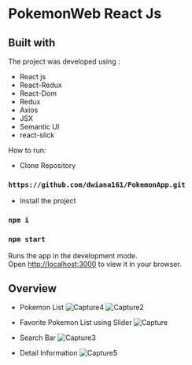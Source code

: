# PokemonWeb React Js

## Built with

The project was developed using :
* React js
* React-Redux
* React-Dom
* Redux
* Axios
* JSX
* Semantic UI
* react-slick

How to run:
 * Clone Repository
### `https://github.com/dwiana161/PokemonApp.git`

* Install the project
### `npm i`

### `npm start`

Runs the app in the development mode.\
Open [http://localhost:3000](http://localhost:3000) to view it in your browser.

## Overview

* Pokemon List
![Capture4](https://user-images.githubusercontent.com/55675935/196619517-a6467fde-88a2-4328-81d4-dbc8540fa0ca.PNG)
![Capture2](https://user-images.githubusercontent.com/55675935/196619581-2aee50f6-b6dc-4f52-80d2-7cc1b2a9a71b.PNG)

* Favorite Pokemon List using Slider
![Capture](https://user-images.githubusercontent.com/55675935/196619579-a0b311ab-a62f-43a5-a12d-bdda4f9495e9.PNG)

* Search Bar
![Capture3](https://user-images.githubusercontent.com/55675935/196619584-49c16f6f-d9ab-43ed-a712-cde89696ba0a.PNG)

* Detail Information
![Capture5](https://user-images.githubusercontent.com/55675935/196623702-f8a29e19-d798-4ce5-9488-63e2f87fcab2.PNG)



